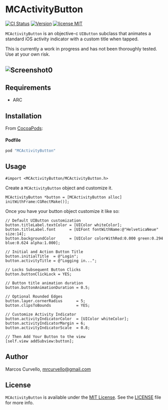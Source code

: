 # MCActivityButton

[![CI Status](http://img.shields.io/travis/marcoscurvello/MCActivityButton.svg?style=flat)](https://travis-ci.org/marcoscurvello/MCActivityButton)
[![Version](https://img.shields.io/cocoapods/v/MCActivityButton.svg?style=flat)](http://cocoapods.org/pods/MCActivityButton)
[![license MIT](http://img.shields.io/badge/license-MIT-orange.png)][mitLink]

`MCActivityButton` is an objective-c `UIButton` subclass that animates a standard iOS activity indicator with a custom title when tapped.

This is currently a work in progress and has not been thoroughly tested. Use at your own risk.

![Screenshot0][gif0]
---

## Requirements
* ARC

## Installation

From [CocoaPods](http://cocoapods.org):

#### Podfile
```ruby
pod "MCActivityButton"
```

## Usage

```objc
#import <MCActivityButton/MCActivityButton.h>
```

Create a `MCActivityButton` object and customize it.

```objc
MCActivityButton *button = [MCActivityButton alloc] initWithFrame:CGRectMake()];

```

Once you have your button object customize it like so:

```objc
// Default UIButton customization
button.titleLabel.textColor = [UIColor whiteColor];
button.titleLabel.font      = [UIFont fontWithName:@"HelveticaNeue" size:14];
button.backgroundColor      = [UIColor colorWithRed:0.000 green:0.294 blue:0.624 alpha:1.000];

// Initial and Action Button Title
button.initialTitle  = @"Login";
button.activityTitle = @"Logging in...";

// Locks Subsequent Button Clicks
button.buttonClickLock = YES;

// Button title animation duration
button.buttonAnimationDuration = 0.5;

// Optional Rounded Edges
button.layer.cornerRadius      = 5;
button.clipsToBounds           = YES;

// Customize Activity Indicator
button.activityIndicatorColor  = [UIColor whiteColor];
button.activityIndicatorMargin = 6;
button.activityIndicatorScale  = 0.8;

// Then Add Your Button to the view
[self.view addSubview:button];

```

## Author

Marcos Curvello, mrcurvello@gmail.com

## License

`MCActivityButton` is available under the [MIT License][mitLink]. See the [LICENSE][license] file for more info.

[mitLink]:http://opensource.org/licenses/MIT
[license]:https://github.com/marcoscurvello/MCActivityButton/blob/master/LICENSE
[gif0]:https://raw.githubusercontent.com/marcoscurvello/MCActivityButton/master/Screenshots/screenshot.gif
